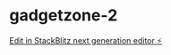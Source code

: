 # gadgetzone-2

[Edit in StackBlitz next generation editor ⚡️](https://stackblitz.com/~/github.com/IsaiDev00/gadgetzone-2)
